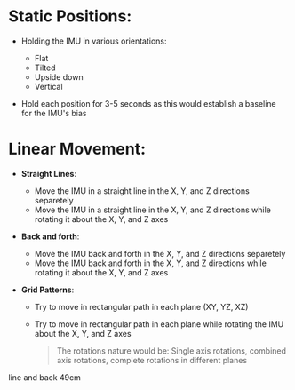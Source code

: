 # Static Positions:

- Holding the IMU in various orientations:

  - Flat
  - Tilted
  - Upside down
  - Vertical

- Hold each position for 3-5 seconds as this would establish a baseline for the IMU's bias

# Linear Movement:

- **Straight Lines**:

  - Move the IMU in a straight line in the X, Y, and Z directions separetely
  - Move the IMU in a straight line in the X, Y, and Z directions while rotating it about the X, Y, and Z axes

- **Back and forth**:

  - Move the IMU back and forth in the X, Y, and Z directions separetely
  - Move the IMU back and forth in the X, Y, and Z directions while rotating it about the X, Y, and Z axes

- **Grid Patterns**:

  - Try to move in rectangular path in each plane (XY, YZ, XZ)
  - Try to move in rectangular path in each plane while rotating the IMU about the X, Y, and Z axes

    > The rotations nature would be: Single axis rotations, combined axis rotations, complete rotations in different planes


line and back 49cm
